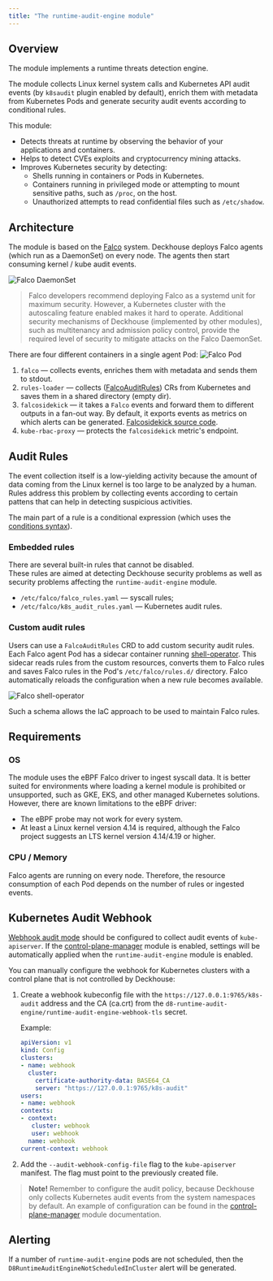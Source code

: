 ```yaml
---
title: "The runtime-audit-engine module"
---
```


## Overview

The module implements a runtime threats detection engine.

The module collects Linux kernel system calls and Kubernetes API audit events (by `k8saudit` plugin enabled by default), enrich them with metadata from Kubernetes Pods and generate security audit events according to conditional rules.

This module:
* Detects threats at runtime by observing the behavior of your applications and containers.
* Helps to detect CVEs exploits and cryptocurrency mining attacks. 
* Improves Kubernetes security by detecting:
  * Shells running in containers or Pods in Kubernetes.
  * Containers running in privileged mode or attempting to mount sensitive paths, such as `/proc`, on the host.
  * Unauthorized attempts to read confidential files such as `/etc/shadow`.

## Architecture

The module is based on the [Falco](https://falco.org/) system. 
Deckhouse deploys Falco agents (which run as a DaemonSet) on every node. The agents then start consuming kernel / kube audit events.

![Falco DaemonSet](../../images/650-runtime-audit-engine/falco_daemonset.svg)
<!--- Source: https://docs.google.com/drawings/d/1NZ91z8NXNiuS50ybcMoMsZI3SbQASZXJGLANdaNNm_U --->

> Falco developers recommend deploying Falco as a systemd unit for maximum security.
> However, a Kubernetes cluster with the autoscaling feature enabled makes it hard to operate. 
> Additional security mechanisms of Deckhouse (implemented by other modules), such as multitenancy and admission policy control, provide the required level of security to mitigate attacks on the Falco DaemonSet.

There are four different containers in a single agent Pod:
![Falco Pod](../../images/650-runtime-audit-engine/falco_pod.svg)
<!--- Source: https://docs.google.com/drawings/d/1rxSuJFs0tumfZ56WbAJ36crtPoy_NiPBHE6Hq5lejuI --->

1. `falco` — collects events, enriches them with metadata and sends them to stdout.
2. `rules-loader` — collects ([FalcoAuditRules](cr.html#falcoauditrules)) CRs from Kubernetes and saves them in a shared directory (empty dir).
3. `falcosidekick` — it takes a `Falco` events and forward them to different outputs in a fan-out way. By default, it exports events as metrics on which alerts can be generated. [Falcosidekick source code](https://github.com/falcosecurity/falcosidekick).
4. `kube-rbac-proxy` — protects the `falcosidekick` metric's endpoint.

## Audit Rules

The event collection itself is a low-yielding activity because the amount of data coming from the Linux kernel is too large to be analyzed by a human.
Rules address this problem by collecting events according to certain pattens that can help in detecting suspicious activities.

The main part of a rule is a conditional expression (which uses the [conditions syntax](https://falco.org/docs/rules/conditions/)).

### Embedded rules

There are several built-in rules that cannot be disabled.  
These rules are aimed at detecting Deckhouse security problems as well as security problems affecting the `runtime-audit-engine` module.

- `/etc/falco/falco_rules.yaml` — syscall rules;
- `/etc/falco/k8s_audit_rules.yaml` — Kubernetes audit rules.


### Custom audit rules

Users can use a `FalcoAuditRules` CRD to add custom security audit rules. 
Each Falco agent Pod has a sidecar container running [shell-operator](https://github.com/flant/shell-operator).
This sidecar reads rules from the custom resources, converts them to Falco rules and saves Falco rules in the Pod's `/etc/falco/rules.d/` directory.
Falco automatically reloads the configuration when a new rule becomes available.

![Falco shell-operator](../../images/650-runtime-audit-engine/falco_shop.svg)
<!--- Source: https://docs.google.com/drawings/d/13MFYtiwH4Y66SfEPZIcS7S2wAY6vnKcoaztxsmX1hug --->

Such a schema allows the IaC approach to be used to maintain Falco rules.

## Requirements

### OS

The module uses the eBPF Falco driver to ingest syscall data. It is better suited for environments where loading a kernel module is prohibited or unsupported, such as GKE, EKS, and other managed Kubernetes solutions.
However, there are known limitations to the eBPF driver:
* The eBPF probe may not work for every system.
* At least a Linux kernel version 4.14 is required, although the Falco project suggests an LTS kernel version 4.14/4.19 or higher.

### CPU / Memory

Falco agents are running on every node. Therefore, the resource consumption of each Pod depends on the number of rules or ingested events.

## Kubernetes Audit Webhook

[Webhook audit mode](https://kubernetes.io/docs/tasks/debug/debug-cluster/audit/#webhook-backend) should be configured to collect audit events of `kube-apiserver`. 
If the [control-plane-manager](../040-control-plane-manager/) module is enabled, settings will be automatically applied when the `runtime-audit-engine` module is enabled.

You can manually configure the webhook for Kubernetes clusters with a control plane that is not controlled by Deckhouse:
1. Create a webhook kubeconfig file with the `https://127.0.0.1:9765/k8s-audit` address and the CA (ca.crt) from the `d8-runtime-audit-engine/runtime-audit-engine-webhook-tls` secret.
    
   Example:
   ```yaml
   apiVersion: v1
   kind: Config
   clusters:
   - name: webhook
     cluster:
       certificate-authority-data: BASE64_CA
       server: "https://127.0.0.1:9765/k8s-audit"
   users:
   - name: webhook
   contexts:
   - context:
      cluster: webhook
      user: webhook
     name: webhook
   current-context: webhook
   ```
2. Add the `--audit-webhook-config-file` flag to the `kube-apiserver` manifest. The flag must point to the previously created file.

> **Note!** Remember to configure the audit policy, because Deckhouse only collects Kubernetes audit events from the system namespaces by default.
> An example of configuration can be found in the [control-plane-manager](../040-control-plane-manager/) module documentation.

## Alerting

If a number of `runtime-audit-engine` pods are not scheduled, then the `D8RuntimeAuditEngineNotScheduledInCluster` alert will be generated.
